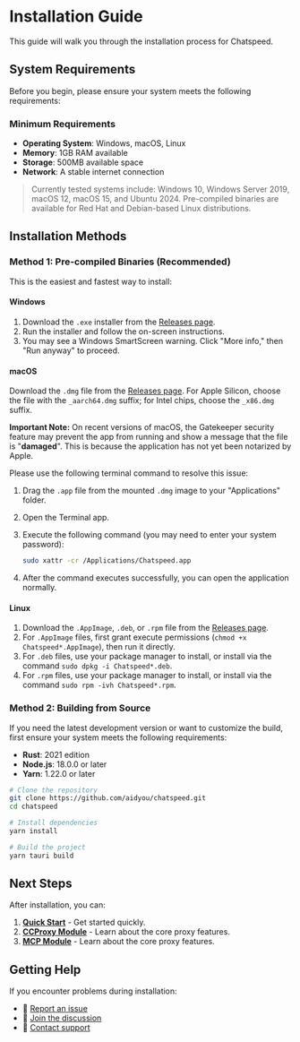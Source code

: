 # Installation Guide

This guide will walk you through the installation process for Chatspeed.

## System Requirements

Before you begin, please ensure your system meets the following requirements:

### Minimum Requirements

- **Operating System**: Windows, macOS, Linux
- **Memory**: 1GB RAM available
- **Storage**: 500MB available space
- **Network**: A stable internet connection

> Currently tested systems include: Windows 10, Windows Server 2019, macOS 12, macOS 15, and Ubuntu 2024. Pre-compiled binaries are available for Red Hat and Debian-based Linux distributions.

## Installation Methods

### Method 1: Pre-compiled Binaries (Recommended)

This is the easiest and fastest way to install:

#### Windows

1.  Download the `.exe` installer from the [Releases page](https://github.com/aidyou/chatspeed/releases/latest).
2.  Run the installer and follow the on-screen instructions.
3.  You may see a Windows SmartScreen warning. Click "More info," then "Run anyway" to proceed.

#### macOS

Download the `.dmg` file from the [Releases page](https://github.com/aidyou/chatspeed/releases/latest). For Apple Silicon, choose the file with the `_aarch64.dmg` suffix; for Intel chips, choose the `_x86.dmg` suffix.

**Important Note:** On recent versions of macOS, the Gatekeeper security feature may prevent the app from running and show a message that the file is "**damaged**". This is because the application has not yet been notarized by Apple.

Please use the following terminal command to resolve this issue:

1.  Drag the `.app` file from the mounted `.dmg` image to your "Applications" folder.
2.  Open the Terminal app.
3.  Execute the following command (you may need to enter your system password):

    ```sh
    sudo xattr -cr /Applications/Chatspeed.app
    ```

4.  After the command executes successfully, you can open the application normally.

#### Linux

1.  Download the `.AppImage`, `.deb`, or `.rpm` file from the [Releases page](https://github.com/aidyou/chatspeed/releases/latest).
2.  For `.AppImage` files, first grant execute permissions (`chmod +x Chatspeed*.AppImage`), then run it directly.
3.  For `.deb` files, use your package manager to install, or install via the command `sudo dpkg -i Chatspeed*.deb`.
4.  For `.rpm` files, use your package manager to install, or install via the command `sudo rpm -ivh Chatspeed*.rpm`.

### Method 2: Building from Source

If you need the latest development version or want to customize the build, first ensure your system meets the following requirements:

- **Rust**: 2021 edition
- **Node.js**: 18.0.0 or later
- **Yarn**: 1.22.0 or later

```bash
# Clone the repository
git clone https://github.com/aidyou/chatspeed.git
cd chatspeed

# Install dependencies
yarn install

# Build the project
yarn tauri build

```

## Next Steps

After installation, you can:

1. **[Quick Start](./quickStart.md)** - Get started quickly.
2. **[CCProxy Module](../ccproxy/)** - Learn about the core proxy features.
3. **[MCP Module](../mcp/)** - Learn about the core proxy features.

## Getting Help

If you encounter problems during installation:

- 🐛 [Report an issue](https://github.com/aidyou/chatspeed/issues)
- 💬 [Join the discussion](https://github.com/aidyou/chatspeed/discussions)
- 📧 [Contact support](mailto:support@chatspeed.ai)
